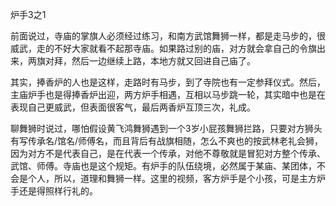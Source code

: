 炉手3之1

前面说过，寺庙的掌旗人必须经过练习，和南方武馆舞狮一样，都是走马步的，很威武，走的不好大家就看不起那寺庙。如果路过别的庙，对方就会拿自己的令旗出来，两旗对拜，然后一边继续上路，本地方就又回进自己庙了。

其实，捧香炉的人也是这样，走路时有马步，到了寺院也有一定参拜仪式。然后，主庙炉手也是得捧香炉出迎，两方炉手相遇，互相以马步跳一轮，其实暗中也是在表现自己更威武，但表面很客气，最后两香炉互顶三次，礼成。

聊舞狮时说过，哪怕假设黄飞鸿舞狮遇到一个3岁小屁孩舞狮拦路，只要对方狮头有写传承名/馆名/师傅名，而且背后有战旗相随，怎么不爽也的按武林老礼会狮，因为对方不是代表自己，是在代表一个传承，对他不尊敬就是冒犯对方整个传承、武馆、师傅。寺庙也是这个规矩。有炉手的队伍绕境，必然属于某庙、某团体，不会是个人，所以，道理和舞狮一样。这里的视频，客方炉手是个小孩，可是主方炉手还是得照样行礼的。 
